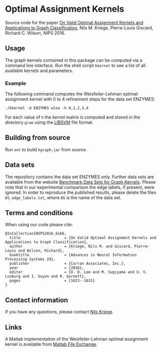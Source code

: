 # Optimal Assignment Kernels
Source code for the paper [On Valid Optimal Assignment Kernels and Applications to Graph Classification](http://papers.nips.cc/paper/6166-on-valid-optimal-assignment-kernels-and-applications-to-graph-classification.pdf), Nils M. Kriege, Pierre-Louis Giscard, Richard C. Wilson, NIPS 2016.

## Usage
The graph kernels contained in this package can be computed via a command line interface. Run the shell script `kkernel` to see a list of all available kernels and parameters.

### Example
The following command computes the Weisfeiler-Lehman optimal assignment kernel with 0 to 4 refinement steps for the data set ENZYMES:
```
./kkernel -d ENZYMES wloa -h 0,1,2,3,4
```
For each value of `h` the kernel matrix is computed and stored in the directory `gram` using the [LIBSVM](https://www.csie.ntu.edu.tw/~cjlin/libsvm/) file format.

## Building from source
Run `ant` to build `kgraph.jar` from source. 

## Data sets
The repository contains the data set ENZYMES only. Further data sets are available from the website [Benchmark Data Sets for Graph Kernels](http://graphkernels.cs.tu-dortmund.de). Please note that in our experimental comparison the edge labels, if present, were ignored. In order to reproduce the published results, please delete the files `DS_edge_labels.txt`, where `DS` is the name of the data set.

## Terms and conditions
When using our code please cite:

	@InCollection{NIPS2016_6166,
	  title                    = {On Valid Optimal Assignment Kernels and Applications to Graph Classification},
	  author                   = {Kriege, Nils M. and Giscard, Pierre-Louis and Wilson, Richard},
	  booktitle                = {Advances in Neural Information Processing Systems 29},
	  publisher                = {Curran Associates, Inc.},
	  year                     = {2016},
	  editor                   = {D. D. Lee and M. Sugiyama and U. V. Luxburg and I. Guyon and R. Garnett},
	  pages                    = {1623--1631}
	}

## Contact information
If you have any questions, please contact [Nils Kriege](https://ls11-www.cs.tu-dortmund.de/staff/kriege).

## Links
A Matlab implementation of the Weisfeiler-Lehman optimal assignment kernel is available from [Matlab File Exchange](http://de.mathworks.com/matlabcentral/fileexchange/64711-weisfeiler-lehman-optimal-assignment-kernel).

